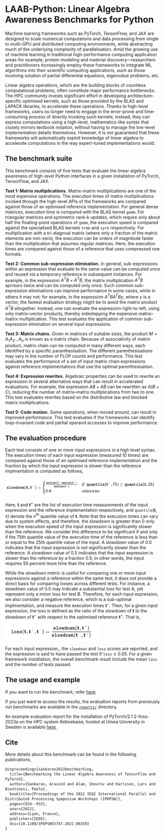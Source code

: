 # LAAB-Python:  Linear Algebra Awareness Benchmarks for Python

Machine learning frameworks such as PyTorch, TensorFlow, and JAX are designed to scale numerical computations and data processing from single to multi-GPU and distributed computing environments, while abstracting much of the underlying complexity of parallelisation. Amid the growing use of machine learning in traditional high-performance computing application areas-for example, protein modeling and material discovery—researchers and practitioners increasingly employ these frameworks to integrate ML algorithms into their scientific computing applications, such as those involving solution of partial differential equations, eigenvalue problems, etc.

Linear algebra operations, which are the building blocks of countless computational problems, often constitute major performance bottlenecks. The HPC community invests significant effort in developing architecture-specific optimised kernels, such as those provided by the BLAS and LAPACK libraries, to accelerate these operations. Thanks to high-level frameworks, users no longer need to engage in the error-prone and time-consuming process of directly invoking such kernels; instead, they can express computations using a high-level, mathematics-like syntax that closely mirrors textbook notation, without having to manage the low-level implementation details themselves. However, it is not guaranteed that these frameworks will automatically exploit knowledge of linear algebra to accelerate computations in the way expert-tuned implementations would.

## The benchmark suite

This benchmark consists of five tests that evaluate the linear algebra awareness of high-level Python interfaces in a given installation of PyTorch, TensorFlow, and JAX.

**Test 1: Matrix multiplications.** Matrix-matrix multiplications are one of the most expensive operations. The execution times of matrix multiplications invoked through the high-level APIs of the frameworks are compared against those of an optimised reference implementation. For general dense matrices, execution time is compared with the BLAS kernel `gemm`. For triangular matrices and symmetric rank-k updates, which require only about half the floating-point operations of `gemm`, the execution speed is compared against the specialised BLAS kernels `trmm` and `syrk` respectively. For multiplication with a tri-diagnoal matrix (where only a  fraction of the matrix elements are non-zero), the execution can be orders of magnitude faster than the multiplication that assumes regular matrices. Here, the execution times are compared against those of a reference that uses compressed row formats. 


**Test 2: Common sub-expression elimination.** In general, sub-expressions within an expression that evaluate to the same value can be computed once and reused via a temporary reference in subsequent instances. For example, in the expression $A^TB +A^TB$, the matrix multiplication $A^TB$ aprrears twice and can be computed only once. Such common sub-expression eliminations can improve performance in some cases, while in others it may not; for example, in the expression $A^TBA^TBy$, where $y$ is a vector, the fastest evaluation strategy might be to avoid the matrix product $A^TB$ altogether. Instead, one can evaluate the expression right-to-left, using only matrix–vector products, thereby sidestepping the expensive matrix–matrix multiplication. This test evaluates the application of common sub-expression elimination on several input expressions.

**Test 3: Matrix chains.** Given $m$ matrices of suitable sizes, the product $M = A_1A_2...A_n$ is known as a matrix chain. Because of associativity of matrix product, matrix chain can be computed in many different ways, each identified by a specific paranthesisation. The different parenthesisations may vary in the number of FLOP counts and performance. This test evaluates the performance of a set of input matrix chain expressions against reference implementations that use the optimal parenthesisation.

**Test 4: Expression rewrites.** Algebraic properties can be used to rewrite an expression in several alternative ways that can result in accelerated evaluations. For example, the expression $AB +AB$ can be rewritten as $A(B+C)$, reducing the number of matrix–matrix multiplications from two to one. This test evaluates rewrites based on the distributive law and blocked matrix multiplications.

**Test 5: Code motion.** Some operations, when moved around, can result in improved performance. This test evaluates if the frameworks can identify loop-invariant code and partial operand accesses to improve performance.


## The evaluation procedure

Each test consists of one or more input expressions in a high level syntax. The execution times of each input expression (measured 10 times) are compared against those of an optimised reference implementation and the fraction by which the input expression is slower than the reference implmentation is computed as follows,

<!-- <p align="center">
  <img src=".img/slowdown.png" alt="slowdown">
</p> -->

![slowdown](.img/slowdown.png)
<!-- $$
\texttt{slowdown}(\mathbf{t}, \mathbf{t}^{+}) =
    \begin{cases}
        \frac{\texttt{median}(\mathbf{t}) - \texttt{median}(\mathbf{t}^{+})}{\texttt{median}(\mathbf{t}^+)} & \text{if } \ \texttt{quantile}(\mathbf{t}^{+}, 75) \le \texttt{quantile}(\mathbf{t}, 25)  \\
        0.0 & \text{otherwise} 
    \end{cases} 
$$ -->
Here, $\mathbf{t}$ and $\mathbf{t}^{+}$ are the list of execution time measurements of the input expression and the reference implementation respectively, and $\texttt{quantile}(\mathbf{t}, x)$ denote the $x^{th}$ quantile value of $\mathbf{t}$. Note that the execution times can vary due to system effects, and therefore, the slowdown is greater than 0 only when the execution speed of the input expression is significantly slower than the reference. We consider this difference to be significant if and only if the 75th quantile value of the execution time of the reference is less than or equal to the 25th quantile value of the input. A slowdown value of 0.0 indicates that the input expression is not significantly slower than the reference. A slowdown value of $0.5$ indicates that the input expression is slower than the reference by a fraction $0.5$; in other words, the input requires $50$ percent more time than the reference.

While the slowdown metric is useful for comparing one or more input expressions against a reference within the same test, it does not provide a direct basis for comparing losses across different tests. For instance, a slowdown value of 0.5 may indicate a substantial loss for test A, yet represent only a minor loss for test B.
Therefore, for each input expression, we also consider a negative reference, which is a sub-optimal implmentation, and measure the execution times $\mathbf{t}^{-}$. Then, for a given input expression, the loss is defined as the ratio of the slowdown of $\mathbf{t}$ to the slowdown of $\mathbf{t}^-$ with respect to the optimised reference $\mathbf{t}^+$. That is,

![loss](.img/loss.png)

<!-- $$
\texttt{loss}(\mathbf{t}, \mathbf{t}^+, \mathbf{t}^-) = \frac{\texttt{slowdown}(\mathbf{t}, \mathbf{t}^+)}{\texttt{slowdown}(\mathbf{t}^-, \mathbf{t}^+)}
$$ -->
For each input expression,, the $\texttt{slowdown}$ and $\texttt{loss}$ scores are reported,  and the expression is said to have passed the test if $\texttt{loss} \le 0.05$. For a given framework installation, the overall benchmark result include the mean $\texttt{loss}$ and the number of tests passed.


<!-- If you are using this benchmark, please also cite the software, -->

## The usage and example

If you want to run the benchmark, refer [here](examples/README.md). 

If you just want to access the results, the evaluation reports from previously run benchmarks are available in the [`reports/`](reports/) directory. 

An example evaluation report for the installation of PyTorch/2.1.2-foss-2023a on the HPC system Kebnekaise, hosted at Umea University in Sweden is available [here](examples/PyTorch/2.1.2-foss-2023a/HPC2N_x86_64/1xCore/amd_zen3/README.md).


## Cite

More details about this benchmark can be found in the following publications,

```
@inproceedings{sankaran2022benchmarking,
  title={Benchmarking the Linear Algebra Awareness of TensorFlow and PyTorch},
  author={Sankaran, Aravind and Alam, Shourov and Karlsson, Lars and Bientinesi, Paolo},
  booktitle={Proceedings of the 2022 IEEE International Parallel and Distributed Processing Symposium Workshops (IPDPSW)},
  pages={924--933},
  year={2022},
  address={Lyon, France},
  publisher={IEEE},
  doi={10.1109/IPDPSW55747.2022.00150}
}
```